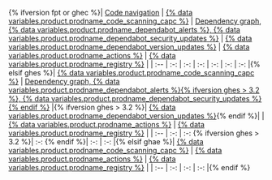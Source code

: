 {% ifversion fpt or ghec %}| [Code navigation](/github/managing-files-in-a-repository/navigating-code-on-github) | [{% data variables.product.prodname_code_scanning_capc %}](/github/finding-security-vulnerabilities-and-errors-in-your-code/about-code-scanning) | [Dependency graph, {% data variables.product.prodname_dependabot_alerts %}, {% data variables.product.prodname_dependabot_security_updates %}](/code-security/supply-chain-security/about-the-dependency-graph#supported-package-ecosystems) | [{% data variables.product.prodname_dependabot_version_updates %}](/code-security/supply-chain-security/about-dependabot-version-updates#supported-repositories-and-ecosystems) | [{% data variables.product.prodname_actions %}](/actions/guides/about-continuous-integration#supported-languages) | [{% data variables.product.prodname_registry %}](/packages/learn-github-packages/introduction-to-github-packages#supported-clients-and-formats) |
| :-- | :-: | :-: | :-: | :-: | :-: | :-: |{% elsif ghes %}| [{% data variables.product.prodname_code_scanning_capc %}](/github/finding-security-vulnerabilities-and-errors-in-your-code/about-code-scanning) | [Dependency graph, {% data variables.product.prodname_dependabot_alerts %}{% ifversion ghes > 3.2 %}, {% data variables.product.prodname_dependabot_security_updates %}{% endif %}](/github/visualizing-repository-data-with-graphs/about-the-dependency-graph#supported-package-ecosystems) |{% ifversion ghes > 3.2 %}| [{% data variables.product.prodname_dependabot_version_updates %}](/code-security/supply-chain-security/about-dependabot-version-updates#supported-repositories-and-ecosystems){% endif %}| | [{% data variables.product.prodname_actions %}](/actions/guides/about-continuous-integration#supported-languages) | [{% data variables.product.prodname_registry %}](/packages/learn-github-packages/introduction-to-github-packages#supported-clients-and-formats) | | :-- | :-: | :-: {% ifversion ghes > 3.2 %}| :-: {% endif %}| :-: | :-: |{% elsif ghae %}| [{% data variables.product.prodname_code_scanning_capc %}](/github/finding-security-vulnerabilities-and-errors-in-your-code/about-code-scanning) | [{% data variables.product.prodname_actions %}](/actions/guides/about-continuous-integration#supported-languages) | [{% data variables.product.prodname_registry %}](/packages/learn-github-packages/introduction-to-github-packages#supported-clients-and-formats) | | :-- | :-: | :-: | :-: |{% endif %}
